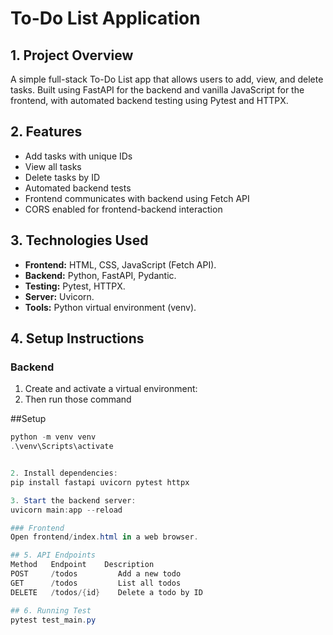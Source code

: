 # To-Do List Application

## 1. Project Overview
A simple full-stack To-Do List app that allows users to add, view, and delete tasks. Built using FastAPI for the backend and vanilla JavaScript for the frontend, with automated backend testing using Pytest and HTTPX.

## 2. Features
- Add tasks with unique IDs
- View all tasks
- Delete tasks by ID
- Automated backend tests
- Frontend communicates with backend using Fetch API
- CORS enabled for frontend-backend interaction


## 3. Technologies Used
- **Frontend:** HTML, CSS, JavaScript (Fetch API).
- **Backend:** Python, FastAPI, Pydantic.
- **Testing:** Pytest, HTTPX.
- **Server:** Uvicorn.
- **Tools:** Python virtual environment (venv).


## 4. Setup Instructions

### Backend

1. Create and activate a virtual environment:
2. Then run those command


##Setup

```powershell
python -m venv venv
.\venv\Scripts\activate


2. Install dependencies:
pip install fastapi uvicorn pytest httpx

3. Start the backend server:
uvicorn main:app --reload

### Frontend
Open frontend/index.html in a web browser.

## 5. API Endpoints
Method	 Endpoint	 Description
POST	 /todos	        Add a new todo
GET	     /todos	        List all todos
DELETE	 /todos/{id}	Delete a todo by ID

## 6. Running Test
pytest test_main.py

